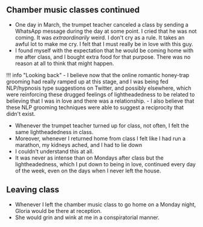 ## Chamber music classes continued

- One day in March, the trumpet teacher canceled a class by sending a WhatsApp message during the day at some point. I cried that he was not coming. It was *extraordinarily* weird. I don't cry as a rule. It takes an awful lot to make me cry. I felt that I must really be in love with this guy.
- I found myself with the expectation that he would be coming home with me after class, and I bought extra food for that purpose. There was no reason at all to think that might happen.

!!! info "Looking back"
    - I believe now that the online romantic honey-trap grooming had really ramped up at this stage, and I was being fed NLP/hypnosis type suggestions on Twitter, and possibly elsewhere, which were reinforcing these drugged feelings of lightheadedness to be related to believing that I was in love and there was a relationship.
    - I also believe that these NLP grooming techniques were able to suggest a reciprocity that didn't exist.

- Whenever the trumpet teacher turned up for class, not often, I felt the same lightheadedness in class.
- Moreover, whenever I returned home from class I felt like I had run a marathon, my kidneys ached, and I had to lie down
- I couldn't understand this at all.
- It was never as intense than on Mondays after class but the lightheadedness, which I put down to being in love, continued every day of the week, even on the days when I never left the house.

## Leaving class

- Whenever I left the chamber music class to go home on a Monday night, Gloria would be there at reception.
- She would grin and wink at me in a conspiratorial manner.
